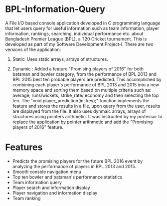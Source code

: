 # BPL-Information-Query
A File I/O based console application developed in C programming language that let users query for useful information such as team information, player information, rankings, searching, individual performance etc. about  Bangladesh Premier League (BPL), a T20 Cricket tournament. This is developed as part of my Software Development Project-I. There are two versions of the application: 

1. Static: Uses static arrays, arrays of structures.

2. Dynamic : Added a feature "Promising players of 2016" for both batsman and bowler category, from the performance of BPL 2013 and BPL 2015 best ten probable players are predicted. This accomplished by combining each player's performance of BPL 2013 and 2015 into a new memory space and  sorting them based on multiple criteria such as: average, runs/wickets, strike_rate/ economy and then selecting the top ten. The "void player_prediction(int key);" function implements the feature and stores the results in a file, upon query from the user, results are displayed from the file.
It also uses dynmaic arrays, arrays of structures using pointers arithmetic. It was instructed by my professor to replace the application by pointer arithmetic and add the "Promising players of 2016" feature.

# Features
- Predicts the promising players for the future BPL 2016 event by analyzing the performance of players in BPL 2013 and 2015.
- Smooth console navigation menu
- Top ten bowler and batsman's performance statistics
- Team information query
- Player search and information display
- Player navigation and information display
- Team ranking
